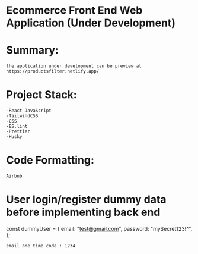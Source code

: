 # Ecommerce Front End Web Application (Under Development)

# Summary:

    the application under development can be preview at https://productsfilter.netlify.app/

# Project Stack:

    -React JavaScript
    -TailwindCSS
    -CSS
    -ES.lint
    -Prettier
    -Husky

# Code Formatting:

    Airbnb

# User login/register dummy data before implementing back end

const dummyUser = {
email: "test@gmail.com",
password: "mySecret123!^",
};

    email one time code : 1234
